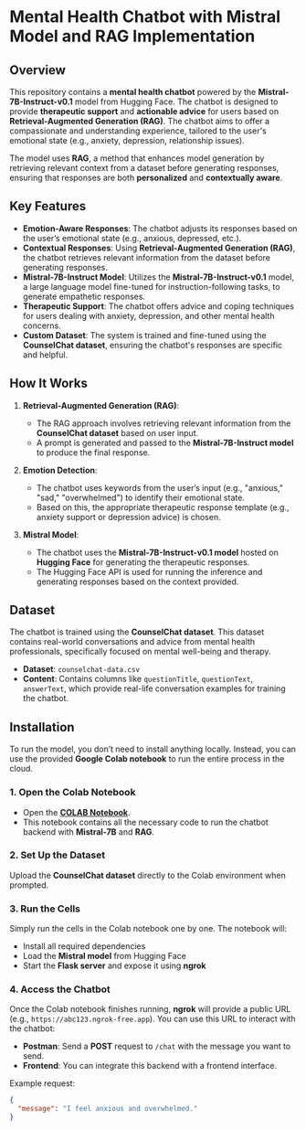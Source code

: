# Mental Health Chatbot with Mistral Model and RAG Implementation

## Overview
This repository contains a **mental health chatbot** powered by the **Mistral-7B-Instruct-v0.1** model from Hugging Face. The chatbot is designed to provide **therapeutic support** and **actionable advice** for users based on **Retrieval-Augmented Generation (RAG)**. The chatbot aims to offer a compassionate and understanding experience, tailored to the user's emotional state (e.g., anxiety, depression, relationship issues).

The model uses **RAG**, a method that enhances model generation by retrieving relevant context from a dataset before generating responses, ensuring that responses are both **personalized** and **contextually aware**.

## Key Features
- **Emotion-Aware Responses**: The chatbot adjusts its responses based on the user’s emotional state (e.g., anxious, depressed, etc.).
- **Contextual Responses**: Using **Retrieval-Augmented Generation (RAG)**, the chatbot retrieves relevant information from the dataset before generating responses.
- **Mistral-7B-Instruct Model**: Utilizes the **Mistral-7B-Instruct-v0.1** model, a large language model fine-tuned for instruction-following tasks, to generate empathetic responses.
- **Therapeutic Support**: The chatbot offers advice and coping techniques for users dealing with anxiety, depression, and other mental health concerns.
- **Custom Dataset**: The system is trained and fine-tuned using the **CounselChat dataset**, ensuring the chatbot's responses are specific and helpful.

## How It Works
1. **Retrieval-Augmented Generation (RAG)**: 
   - The RAG approach involves retrieving relevant information from the **CounselChat dataset** based on user input.
   - A prompt is generated and passed to the **Mistral-7B-Instruct model** to produce the final response.

2. **Emotion Detection**:
   - The chatbot uses keywords from the user’s input (e.g., "anxious," "sad," "overwhelmed") to identify their emotional state.
   - Based on this, the appropriate therapeutic response template (e.g., anxiety support or depression advice) is chosen.

3. **Mistral Model**:
   - The chatbot uses the **Mistral-7B-Instruct-v0.1 model** hosted on **Hugging Face** for generating the therapeutic responses.
   - The Hugging Face API is used for running the inference and generating responses based on the context provided.

## Dataset
The chatbot is trained using the **CounselChat dataset**. This dataset contains real-world conversations and advice from mental health professionals, specifically focused on mental well-being and therapy.

- **Dataset**: `counselchat-data.csv`
- **Content**: Contains columns like `questionTitle`, `questionText`, `answerText`, which provide real-life conversation examples for training the chatbot.

## Installation

To run the model, you don’t need to install anything locally. Instead, you can use the provided **Google Colab notebook** to run the entire process in the cloud.

### 1. Open the Colab Notebook
- Open the **[COLAB Notebook](https://colab.research.google.com/github/vedanshipathak/Mental-Health-Support-Chatbot/blob/main/Final_Model_mental_health_support.ipynb)**.
- This notebook contains all the necessary code to run the chatbot backend with **Mistral-7B** and **RAG**.

### 2. Set Up the Dataset
Upload the **CounselChat dataset** directly to the Colab environment when prompted.

### 3. Run the Cells
Simply run the cells in the Colab notebook one by one. The notebook will:
- Install all required dependencies
- Load the **Mistral model** from Hugging Face
- Start the **Flask server** and expose it using **ngrok**

### 4. Access the Chatbot
Once the Colab notebook finishes running, **ngrok** will provide a public URL (e.g., `https://abc123.ngrok-free.app`). You can use this URL to interact with the chatbot:
- **Postman**: Send a **POST** request to `/chat` with the message you want to send.
- **Frontend**: You can integrate this backend with a frontend interface.

Example request:
```json
{
  "message": "I feel anxious and overwhelmed."
}

